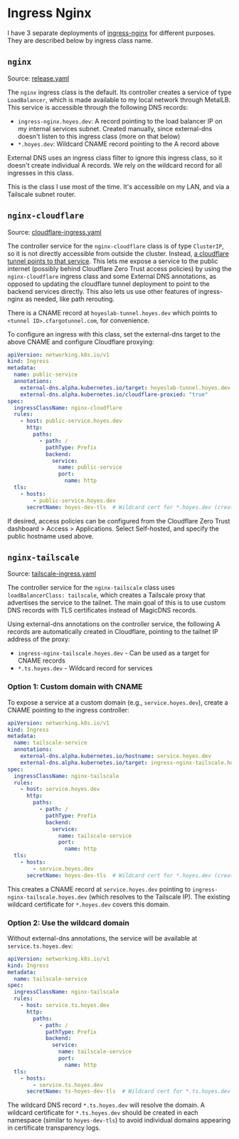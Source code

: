 # Ingress Nginx

I have 3 separate deployments of [ingress-nginx](https://github.com/kubernetes/ingress-nginx) for different purposes. They are described below by ingress class name.

## `nginx`

Source: [release.yaml](./release.yaml)

The `nginx` ingress class is the default. Its controller creates a service of type `LoadBalancer`, which is made available to my local network through MetalLB. This service is accessible through the following DNS records:
- `ingress-nginx.hoyes.dev`: A record pointing to the load balancer IP on my internal services subnet. Created manually, since external-dns doesn't listen to this ingress class (more on that below)
- `*.hoyes.dev`: Wildcard CNAME record pointing to the A record above

External DNS uses an ingress class filter to ignore this ingress class, so it doesn't create individual A records. We rely on the wildcard record for all ingresses in this class.

This is the class I use most of the time. It's accessible on my LAN, and via a Tailscale subnet router.

## `nginx-cloudflare`

Source: [cloudflare-ingress.yaml](./cloudflare-ingress.yaml)

The controller service for the `nginx-cloudflare` class is of type `ClusterIP`, so it is not directly accessible from outside the cluster. Instead, [a cloudflare tunnel points to that service](../cloudflare/release.yaml). This lets me expose a service to the public internet (possibly behind Cloudflare Zero Trust access policies) by using the `nginx-cloudflare` ingress class and some External DNS annotations, as opposed to updating the cloudflare tunnel deployment to point to the backend services directly. This also lets us use other features of ingress-nginx as needed, like path rerouting.

There is a CNAME record at `hoyeslab-tunnel.hoyes.dev` which points to `<tunnel ID>.cfargotunnel.com`, for convenience.

To configure an ingress with this class, set the external-dns target to the above CNAME and configure Cloudflare proxying:

```yaml
apiVersion: networking.k8s.io/v1
kind: Ingress
metadata:
  name: public-service
  annotations:
    external-dns.alpha.kubernetes.io/target: hoyeslab-tunnel.hoyes.dev
    external-dns.alpha.kubernetes.io/cloudflare-proxied: "true"
spec:
  ingressClassName: nginx-cloudflare
  rules:
    - host: public-service.hoyes.dev
      http:
        paths:
          - path: /
            pathType: Prefix
            backend:
              service:
                name: public-service
                port:
                  name: http
  tls:
    - hosts:
        - public-service.hoyes.dev
      secretName: hoyes-dev-tls  # Wildcard cert for *.hoyes.dev (created by cert-manager). Assumes the secret already exists.
```

If desired, access policies can be configured from the Cloudflare Zero Trust dashboard > Access > Applications. Select Self-hosted, and specify the public hostname used above.

## `nginx-tailscale`

Source: [tailscale-ingress.yaml](./tailscale-ingress.yaml)

The controller service for the `nginx-tailscale` class uses `loadBalancerClass: tailscale`, which creates a Tailscale proxy that advertises the service to the tailnet. The main goal of this is to use custom DNS records with TLS certificates instead of MagicDNS records.

Using external-dns annotations on the controller service, the following A records are automatically created in Cloudflare, pointing to the tailnet IP address of the proxy:
- `ingress-nginx-tailscale.hoyes.dev` - Can be used as a target for CNAME records
- `*.ts.hoyes.dev` - Wildcard record for services

### Option 1: Custom domain with CNAME

To expose a service at a custom domain (e.g., `service.hoyes.dev`), create a CNAME pointing to the ingress controller:

```yaml
apiVersion: networking.k8s.io/v1
kind: Ingress
metadata:
  name: tailscale-service
  annotations:
    external-dns.alpha.kubernetes.io/hostname: service.hoyes.dev
    external-dns.alpha.kubernetes.io/target: ingress-nginx-tailscale.hoyes.dev
spec:
  ingressClassName: nginx-tailscale
  rules:
    - host: service.hoyes.dev
      http:
        paths:
          - path: /
            pathType: Prefix
            backend:
              service:
                name: tailscale-service
                port:
                  name: http
  tls:
    - hosts:
        - service.hoyes.dev
      secretName: hoyes-dev-tls  # Wildcard cert for *.hoyes.dev (created by cert-manager). Assumes the secret already exists.
```

This creates a CNAME record at `service.hoyes.dev` pointing to `ingress-nginx-tailscale.hoyes.dev` (which resolves to the Tailscale IP). The existing wildcard certificate for `*.hoyes.dev` covers this domain.

### Option 2: Use the wildcard domain

Without external-dns annotations, the service will be available at `service.ts.hoyes.dev`:

```yaml
apiVersion: networking.k8s.io/v1
kind: Ingress
metadata:
  name: tailscale-service
spec:
  ingressClassName: nginx-tailscale
  rules:
    - host: service.ts.hoyes.dev
      http:
        paths:
          - path: /
            pathType: Prefix
            backend:
              service:
                name: tailscale-service
                port:
                  name: http
  tls:
    - hosts:
        - service.ts.hoyes.dev
      secretName: ts-hoyes-dev-tls  # Wildcard cert for *.ts.hoyes.dev (should be created similarly)
```

The wildcard DNS record `*.ts.hoyes.dev` will resolve the domain. A wildcard certificate for `*.ts.hoyes.dev` should be created in each namespace (similar to `hoyes-dev-tls`) to avoid individual domains appearing in certificate transparency logs.
